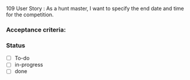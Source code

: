 109 User Story : As a hunt master, I want to specify the end date and time for the competition. <br>

### Acceptance criteria: <br>

### Status
- [ ] To-do
- [ ] in-progress
- [ ] done
